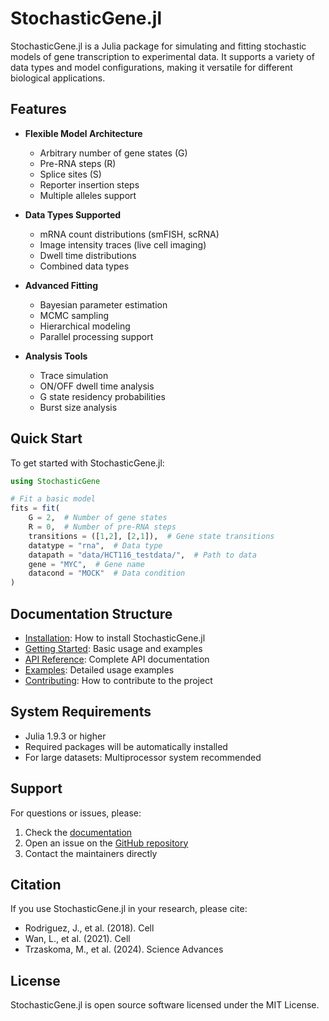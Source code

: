# StochasticGene.jl

StochasticGene.jl is a Julia package for simulating and fitting stochastic models of gene transcription to experimental data. It supports a variety of data types and model configurations, making it versatile for different biological applications.

## Features

- **Flexible Model Architecture**
  - Arbitrary number of gene states (G)
  - Pre-RNA steps (R)
  - Splice sites (S)
  - Reporter insertion steps
  - Multiple alleles support

- **Data Types Supported**
  - mRNA count distributions (smFISH, scRNA)
  - Image intensity traces (live cell imaging)
  - Dwell time distributions
  - Combined data types

- **Advanced Fitting**
  - Bayesian parameter estimation
  - MCMC sampling
  - Hierarchical modeling
  - Parallel processing support

- **Analysis Tools**
  - Trace simulation
  - ON/OFF dwell time analysis
  - G state residency probabilities
  - Burst size analysis

## Quick Start

To get started with StochasticGene.jl:

```julia
using StochasticGene

# Fit a basic model
fits = fit(
    G = 2,  # Number of gene states
    R = 0,  # Number of pre-RNA steps
    transitions = ([1,2], [2,1]),  # Gene state transitions
    datatype = "rna",  # Data type
    datapath = "data/HCT116_testdata/",  # Path to data
    gene = "MYC",  # Gene name
    datacond = "MOCK"  # Data condition
)
```

## Documentation Structure

- [Installation](installation.md): How to install StochasticGene.jl
- [Getting Started](getting_started.md): Basic usage and examples
- [API Reference](api/index.md): Complete API documentation
- [Examples](examples/index.md): Detailed usage examples
- [Contributing](contributing.md): How to contribute to the project

## System Requirements

- Julia 1.9.3 or higher
- Required packages will be automatically installed
- For large datasets: Multiprocessor system recommended

## Support

For questions or issues, please:

1. Check the [documentation](https://nih-niddk-mbs.github.io/StochasticGene.jl/dev/)
2. Open an issue on the [GitHub repository](https://github.com/nih-niddk-mbs/StochasticGene.jl/issues)
3. Contact the maintainers directly

## Citation

If you use StochasticGene.jl in your research, please cite:

- Rodriguez, J., et al. (2018). Cell
- Wan, L., et al. (2021). Cell
- Trzaskoma, M., et al. (2024). Science Advances

## License

StochasticGene.jl is open source software licensed under the MIT License.